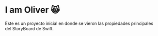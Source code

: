 # I am Oliver 😸

Este es un proyecto inicial en donde se vieron las propiedades principales del StoryBoard de Swift. 
